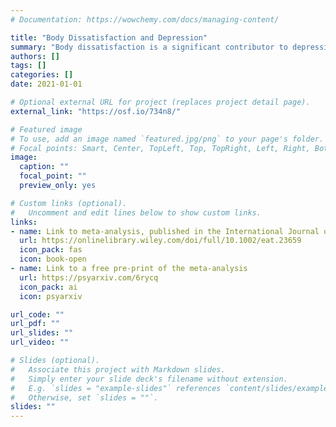 ```yaml
---
# Documentation: https://wowchemy.com/docs/managing-content/

title: "Body Dissatisfaction and Depression"
summary: "Body dissatisfaction is a significant contributor to depression among adolescents, and may contribute to the gender gap in depression that emerges in that period. Despite this, the effect of body dissatisfaction interventions on depression has remained largely unknown. Working with Dr. Jessica Schleider and the Lab for Scalable Mental Health, Isaac has conducted a meta-analysis on this subject, revealing that body dissatisfaction interventions have significant effects on depression outcomes - even when they don't target depression directly. Isaac is continuing this line of work by developing a single-session intervention for teens experiencing both body dissatisfaction and depression."
authors: []
tags: []
categories: []
date: 2021-01-01

# Optional external URL for project (replaces project detail page).
external_link: "https://osf.io/734n8/"

# Featured image
# To use, add an image named `featured.jpg/png` to your page's folder.
# Focal points: Smart, Center, TopLeft, Top, TopRight, Left, Right, BottomLeft, Bottom, BottomRight.
image:
  caption: ""
  focal_point: ""
  preview_only: yes

# Custom links (optional).
#   Uncomment and edit lines below to show custom links.
links:
- name: Link to meta-analysis, published in the International Journal of Eating Disorders
  url: https://onlinelibrary.wiley.com/doi/full/10.1002/eat.23659
  icon_pack: fas
  icon: book-open
- name: Link to a free pre-print of the meta-analysis
  url: https://psyarxiv.com/6rycq
  icon_pack: ai
  icon: psyarxiv

url_code: ""
url_pdf: ""
url_slides: ""
url_video: ""

# Slides (optional).
#   Associate this project with Markdown slides.
#   Simply enter your slide deck's filename without extension.
#   E.g. `slides = "example-slides"` references `content/slides/example-slides.md`.
#   Otherwise, set `slides = ""`.
slides: ""
---
```

